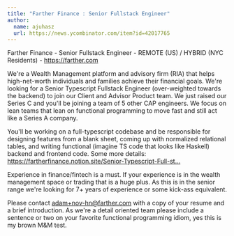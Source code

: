 ```yaml
---
title: "Farther Finance : Senior Fullstack Engineer"
author:
  name: ajuhasz
  url: https://news.ycombinator.com/item?id=42017765
---
```

Farther Finance - Senior Fullstack Engineer - REMOTE (US) &#x2F; HYBRID (NYC Residents) - <a href="https:&#x2F;&#x2F;farther.com" rel="nofollow">https:&#x2F;&#x2F;farther.com</a>

We&#x27;re a Wealth Management platform and advisory firm (RIA) that helps high-net-worth individuals and families achieve their financial goals. We&#x27;re looking for a Senior Typescript Fullstack Engineer (over-weighted towards the backend) to join our Client and Advisor Product team. We just raised our Series C and you&#x27;ll be joining a team of 5 other CAP engineers. We focus on lean teams that lean on functional programming to move fast and still act like a Series A company.

You&#x27;ll be working on a full-typescript codebase and be responsible for designing features from a blank sheet, coming up with normalized relational tables, and writing functional (imagine TS code that looks like Haskell) backend and frontend code. Some more details: <a href="https:&#x2F;&#x2F;fartherfinance.notion.site&#x2F;Senior-Typescript-Full-stack-CAP-Engineer-131d5585fd768042bef3ed4424304114" rel="nofollow">https:&#x2F;&#x2F;fartherfinance.notion.site&#x2F;Senior-Typescript-Full-st...</a>

Experience in finance&#x2F;fintech is a must. If your experience is in the wealth management space or trading that is a huge plus. As this is in the senior range we&#x27;re looking for 7+ years of experience or some kick-ass equivalent.

Please contact adam+nov-hn@farther.com with a copy of your resume and a brief introduction. As we&#x27;re a detail oriented team please include a sentence or two on your favorite functional programming idiom, yes this is my brown M&amp;M test.
<JobApplication />
